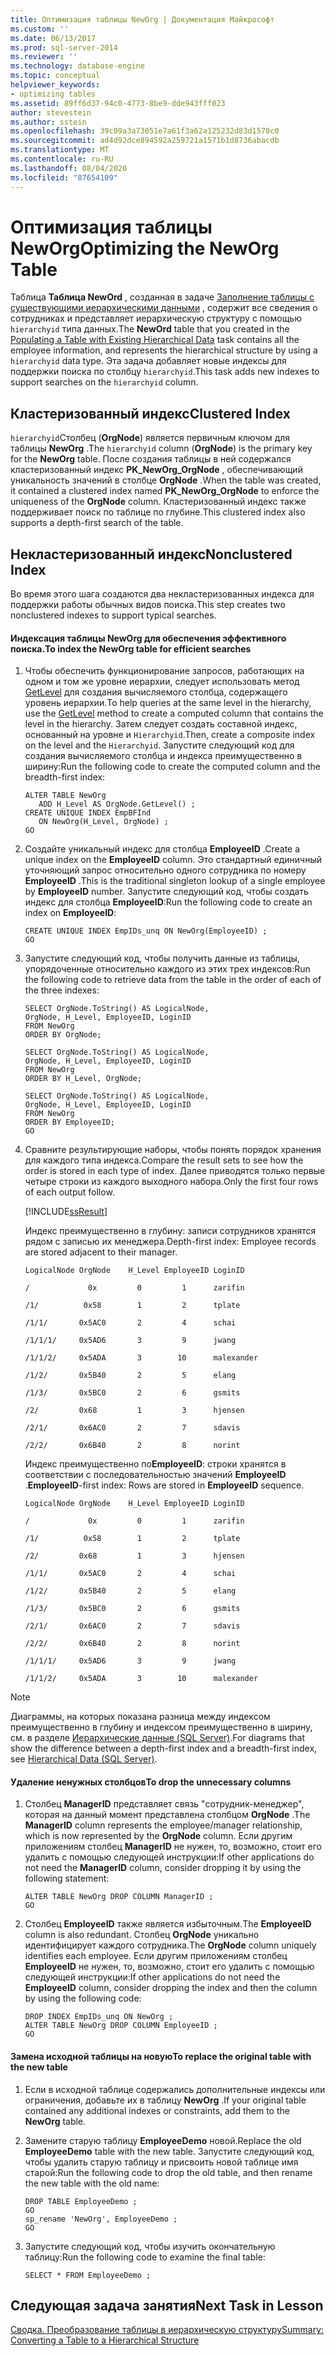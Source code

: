 ```yaml
---
title: Оптимизация таблицы NewOrg | Документация Майкрософт
ms.custom: ''
ms.date: 06/13/2017
ms.prod: sql-server-2014
ms.reviewer: ''
ms.technology: database-engine
ms.topic: conceptual
helpviewer_keywords:
- optimizing tables
ms.assetid: 89ff6d37-94c0-4773-8be9-dde943fff023
author: stevestein
ms.author: sstein
ms.openlocfilehash: 39c09a3a73051e7a61f3a62a125232d83d1570c0
ms.sourcegitcommit: ad4d92dce894592a259721a1571b1d8736abacdb
ms.translationtype: MT
ms.contentlocale: ru-RU
ms.lasthandoff: 08/04/2020
ms.locfileid: "87654109"
---
```

# <a name="optimizing-the-neworg-table"></a><span data-ttu-id="a56c4-102">Оптимизация таблицы NewOrg</span><span class="sxs-lookup"><span data-stu-id="a56c4-102">Optimizing the NewOrg Table</span></span>
  <span data-ttu-id="a56c4-103">Таблица **Таблица NewOrd** , созданная в задаче [Заполнение таблицы с существующими иерархическими данными](lesson-1-2-populating-a-table-with-existing-hierarchical-data.md) , содержит все сведения о сотрудниках и представляет иерархическую структуру с помощью `hierarchyid` типа данных.</span><span class="sxs-lookup"><span data-stu-id="a56c4-103">The **NewOrd** table that you created in the [Populating a Table with Existing Hierarchical Data](lesson-1-2-populating-a-table-with-existing-hierarchical-data.md) task contains all the employee information, and represents the hierarchical structure by using a `hierarchyid` data type.</span></span> <span data-ttu-id="a56c4-104">Эта задача добавляет новые индексы для поддержки поиска по столбцу `hierarchyid`.</span><span class="sxs-lookup"><span data-stu-id="a56c4-104">This task adds new indexes to support searches on the `hierarchyid` column.</span></span>  
  
## <a name="clustered-index"></a><span data-ttu-id="a56c4-105">Кластеризованный индекс</span><span class="sxs-lookup"><span data-stu-id="a56c4-105">Clustered Index</span></span>  
 <span data-ttu-id="a56c4-106">`hierarchyid`Столбец (**OrgNode**) является первичным ключом для таблицы **NewOrg** .</span><span class="sxs-lookup"><span data-stu-id="a56c4-106">The `hierarchyid` column (**OrgNode**) is the primary key for the **NewOrg** table.</span></span> <span data-ttu-id="a56c4-107">После создания таблицы в ней содержался кластеризованный индекс **PK_NewOrg_OrgNode** , обеспечивающий уникальность значений в столбце **OrgNode** .</span><span class="sxs-lookup"><span data-stu-id="a56c4-107">When the table was created, it contained a clustered index named **PK_NewOrg_OrgNode** to enforce the uniqueness of the **OrgNode** column.</span></span> <span data-ttu-id="a56c4-108">Кластеризованный индекс также поддерживает поиск по таблице по глубине.</span><span class="sxs-lookup"><span data-stu-id="a56c4-108">This clustered index also supports a depth-first search of the table.</span></span>  
  
## <a name="nonclustered-index"></a><span data-ttu-id="a56c4-109">Некластеризованный индекс</span><span class="sxs-lookup"><span data-stu-id="a56c4-109">Nonclustered Index</span></span>  
 <span data-ttu-id="a56c4-110">Во время этого шага создаются два некластеризованных индекса для поддержки работы обычных видов поиска.</span><span class="sxs-lookup"><span data-stu-id="a56c4-110">This step creates two nonclustered indexes to support typical searches.</span></span>  
  
#### <a name="to-index-the-neworg-table-for-efficient-searches"></a><span data-ttu-id="a56c4-111">Индексация таблицы NewOrg для обеспечения эффективного поиска.</span><span class="sxs-lookup"><span data-stu-id="a56c4-111">To index the NewOrg table for efficient searches</span></span>  
  
1.  <span data-ttu-id="a56c4-112">Чтобы обеспечить функционирование запросов, работающих на одном и том же уровне иерархии, следует использовать метод [GetLevel](/sql/t-sql/data-types/getlevel-database-engine) для создания вычисляемого столбца, содержащего уровень иерархии.</span><span class="sxs-lookup"><span data-stu-id="a56c4-112">To help queries at the same level in the hierarchy, use the [GetLevel](/sql/t-sql/data-types/getlevel-database-engine) method to create a computed column that contains the level in the hierarchy.</span></span> <span data-ttu-id="a56c4-113">Затем следует создать составной индекс, основанный на уровне и `Hierarchyid`.</span><span class="sxs-lookup"><span data-stu-id="a56c4-113">Then, create a composite index on the level and the `Hierarchyid`.</span></span> <span data-ttu-id="a56c4-114">Запустите следующий код для создания вычисляемого столбца и индекса преимущественно в ширину:</span><span class="sxs-lookup"><span data-stu-id="a56c4-114">Run the following code to create the computed column and the breadth-first index:</span></span>  
  
    ```  
    ALTER TABLE NewOrg   
       ADD H_Level AS OrgNode.GetLevel() ;  
    CREATE UNIQUE INDEX EmpBFInd   
       ON NewOrg(H_Level, OrgNode) ;  
    GO  
    ```  
  
2.  <span data-ttu-id="a56c4-115">Создайте уникальный индекс для столбца **EmployeeID** .</span><span class="sxs-lookup"><span data-stu-id="a56c4-115">Create a unique index on the **EmployeeID** column.</span></span> <span data-ttu-id="a56c4-116">Это стандартный единичный уточняющий запрос относительно одного сотрудника по номеру **EmployeeID** .</span><span class="sxs-lookup"><span data-stu-id="a56c4-116">This is the traditional singleton lookup of a single employee by **EmployeeID** number.</span></span> <span data-ttu-id="a56c4-117">Запустите следующий код, чтобы создать индекс для столбца **EmployeeID**:</span><span class="sxs-lookup"><span data-stu-id="a56c4-117">Run the following code to create an index on **EmployeeID**:</span></span>  
  
    ```  
    CREATE UNIQUE INDEX EmpIDs_unq ON NewOrg(EmployeeID) ;  
    GO  
    ```  
  
3.  <span data-ttu-id="a56c4-118">Запустите следующий код, чтобы получить данные из таблицы, упорядоченные относительно каждого из этих трех индексов:</span><span class="sxs-lookup"><span data-stu-id="a56c4-118">Run the following code to retrieve data from the table in the order of each of the three indexes:</span></span>  
  
    ```  
    SELECT OrgNode.ToString() AS LogicalNode,  
    OrgNode, H_Level, EmployeeID, LoginID  
    FROM NewOrg   
    ORDER BY OrgNode;  
  
    SELECT OrgNode.ToString() AS LogicalNode,  
    OrgNode, H_Level, EmployeeID, LoginID   
    FROM NewOrg   
    ORDER BY H_Level, OrgNode;  
  
    SELECT OrgNode.ToString() AS LogicalNode,  
    OrgNode, H_Level, EmployeeID, LoginID   
    FROM NewOrg   
    ORDER BY EmployeeID;  
    GO  
    ```  
  
4.  <span data-ttu-id="a56c4-119">Сравните результирующие наборы, чтобы понять порядок хранения для каждого типа индекса.</span><span class="sxs-lookup"><span data-stu-id="a56c4-119">Compare the result sets to see how the order is stored in each type of index.</span></span> <span data-ttu-id="a56c4-120">Далее приводятся только первые четыре строки из каждого выходного набора.</span><span class="sxs-lookup"><span data-stu-id="a56c4-120">Only the first four rows of each output follow.</span></span>  
  
     [!INCLUDE[ssResult](../../includes/ssresult-md.md)]  
  
     <span data-ttu-id="a56c4-121">Индекс преимущественно в глубину: записи сотрудников хранятся рядом с записью их менеджера.</span><span class="sxs-lookup"><span data-stu-id="a56c4-121">Depth-first index: Employee records are stored adjacent to their manager.</span></span>  
  
     `LogicalNode OrgNode    H_Level EmployeeID LoginID`  
  
     `/             0x         0         1      zarifin`  
  
     `/1/          0x58        1         2      tplate`  
  
     `/1/1/       0x5AC0       2         4      schai`  
  
     `/1/1/1/     0x5AD6       3         9      jwang`  
  
     `/1/1/2/     0x5ADA       3        10      malexander`  
  
     `/1/2/       0x5B40       2         5      elang`  
  
     `/1/3/       0x5BC0       2         6      gsmits`  
  
     `/2/         0x68         1         3      hjensen`  
  
     `/2/1/       0x6AC0       2         7      sdavis`  
  
     `/2/2/       0x6B40       2         8      norint`  
  
     <span data-ttu-id="a56c4-122">Индекс преимущественно по**EmployeeID**: строки хранятся в соответствии с последовательностью значений **EmployeeID** .</span><span class="sxs-lookup"><span data-stu-id="a56c4-122">**EmployeeID**-first index: Rows are stored in **EmployeeID** sequence.</span></span>  
  
     `LogicalNode OrgNode    H_Level EmployeeID LoginID`  
  
     `/             0x         0         1      zarifin`  
  
     `/1/          0x58        1         2      tplate`  
  
     `/2/         0x68         1         3      hjensen`  
  
     `/1/1/       0x5AC0       2         4      schai`  
  
     `/1/2/       0x5B40       2         5      elang`  
  
     `/1/3/       0x5BC0       2         6      gsmits`  
  
     `/2/1/       0x6AC0       2         7      sdavis`  
  
     `/2/2/       0x6B40       2         8      norint`  
  
     `/1/1/1/     0x5AD6       3         9      jwang`  
  
     `/1/1/2/     0x5ADA       3        10      malexander`  
  
> [!NOTE]  
>  <span data-ttu-id="a56c4-123">Диаграммы, на которых показана разница между индексом преимущественно в глубину и индексом преимущественно в ширину, см. в разделе [Иерархические данные (SQL Server)](../hierarchical-data-sql-server.md).</span><span class="sxs-lookup"><span data-stu-id="a56c4-123">For diagrams that show the difference between a depth-first index and a breadth-first index, see [Hierarchical Data &#40;SQL Server&#41;](../hierarchical-data-sql-server.md).</span></span>  
  
#### <a name="to-drop-the-unnecessary-columns"></a><span data-ttu-id="a56c4-124">Удаление ненужных столбцов</span><span class="sxs-lookup"><span data-stu-id="a56c4-124">To drop the unnecessary columns</span></span>  
  
1.  <span data-ttu-id="a56c4-125">Столбец **ManagerID** представляет связь "сотрудник-менеджер", которая на данный момент представлена столбцом **OrgNode** .</span><span class="sxs-lookup"><span data-stu-id="a56c4-125">The **ManagerID** column represents the employee/manager relationship, which is now represented by the **OrgNode** column.</span></span> <span data-ttu-id="a56c4-126">Если другим приложениям столбец **ManagerID** не нужен, то, возможно, стоит его удалить с помощью следующей инструкции:</span><span class="sxs-lookup"><span data-stu-id="a56c4-126">If other applications do not need the **ManagerID** column, consider dropping it by using the following statement:</span></span>  
  
    ```  
    ALTER TABLE NewOrg DROP COLUMN ManagerID ;  
    GO  
    ```  
  
2.  <span data-ttu-id="a56c4-127">Столбец **EmployeeID** также является избыточным.</span><span class="sxs-lookup"><span data-stu-id="a56c4-127">The **EmployeeID** column is also redundant.</span></span> <span data-ttu-id="a56c4-128">Столбец **OrgNode** уникально идентифицирует каждого сотрудника.</span><span class="sxs-lookup"><span data-stu-id="a56c4-128">The **OrgNode** column uniquely identifies each employee.</span></span> <span data-ttu-id="a56c4-129">Если другим приложениям столбец **EmployeeID** не нужен, то, возможно, стоит его удалить с помощью следующей инструкции:</span><span class="sxs-lookup"><span data-stu-id="a56c4-129">If other applications do not need the **EmployeeID** column, consider dropping the index and then the column by using the following code:</span></span>  
  
    ```  
    DROP INDEX EmpIDs_unq ON NewOrg ;  
    ALTER TABLE NewOrg DROP COLUMN EmployeeID ;  
    GO  
    ```  
  
#### <a name="to-replace-the-original-table-with-the-new-table"></a><span data-ttu-id="a56c4-130">Замена исходной таблицы на новую</span><span class="sxs-lookup"><span data-stu-id="a56c4-130">To replace the original table with the new table</span></span>  
  
1.  <span data-ttu-id="a56c4-131">Если в исходной таблице содержались дополнительные индексы или ограничения, добавьте их в таблицу **NewOrg** .</span><span class="sxs-lookup"><span data-stu-id="a56c4-131">If your original table contained any additional indexes or constraints, add them to the **NewOrg** table.</span></span>  
  
2.  <span data-ttu-id="a56c4-132">Замените старую таблицу **EmployeeDemo** новой.</span><span class="sxs-lookup"><span data-stu-id="a56c4-132">Replace the old **EmployeeDemo** table with the new table.</span></span> <span data-ttu-id="a56c4-133">Запустите следующий код, чтобы удалить старую таблицу и присвоить новой таблице имя старой:</span><span class="sxs-lookup"><span data-stu-id="a56c4-133">Run the following code to drop the old table, and then rename the new table with the old name:</span></span>  
  
    ```  
    DROP TABLE EmployeeDemo ;  
    GO  
    sp_rename 'NewOrg', EmployeeDemo ;  
    GO  
    ```  
  
3.  <span data-ttu-id="a56c4-134">Запустите следующий код, чтобы изучить окончательную таблицу:</span><span class="sxs-lookup"><span data-stu-id="a56c4-134">Run the following code to examine the final table:</span></span>  
  
    ```  
    SELECT * FROM EmployeeDemo ;  
    ```  
  
## <a name="next-task-in-lesson"></a><span data-ttu-id="a56c4-135">Следующая задача занятия</span><span class="sxs-lookup"><span data-stu-id="a56c4-135">Next Task in Lesson</span></span>  
 [<span data-ttu-id="a56c4-136">Сводка. Преобразование таблицы в иерархическую структуру</span><span class="sxs-lookup"><span data-stu-id="a56c4-136">Summary: Converting a Table to a Hierarchical Structure</span></span>](lesson-1-4-summary-converting-a-table-to-a-hierarchical-structure.md)  
  
  
